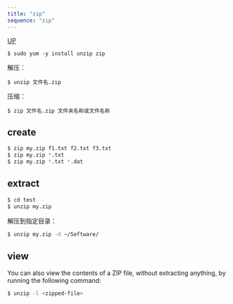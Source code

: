 ```yaml
---
title: "zip"
sequence: "zip"
---
```


[UP](/linux.html)


```text
$ sudo yum -y install unzip zip
```

解压：

```text
$ unzip 文件名.zip
```

压缩：

```text
$ zip 文件名.zip 文件夹名称或文件名称
```

## create

```bash
$ zip my.zip f1.txt f2.txt f3.txt
$ zip my.zip *.txt
$ zip my.zip *.txt *.dat
```

## extract

```bash
$ cd test
$ unzip my.zip
```

解压到指定目录：

```bash
$ unzip my.zip -d ~/Software/
```

## view

You can also view the contents of a ZIP file, without extracting anything, by running the following command:

```bash
$ unzip -l <zipped-file>
```
